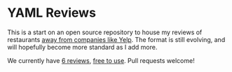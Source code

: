 # YAML Reviews

This is a start on an open source repository to house my reviews of restaurants [away from companies like Yelp](https://medium.com/@taliajane/an-open-letter-to-my-ceo-fb73df021e7a#.yjw3c8onr). The format is still evolving, and will hopefully become more standard as I add more.

We currently have [6 reviews](reviews.yaml), [free to use](LICENSE). Pull requests welcome!

